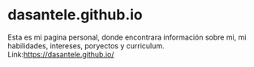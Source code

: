 # dasantele.github.io
Esta es mi pagina personal, donde encontrara información sobre mi, mi habilidades, intereses, poryectos y curriculum. 
Link:https://dasantele.github.io/
